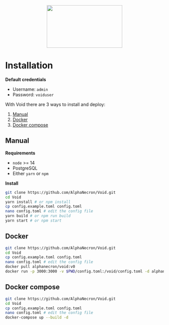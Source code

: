 <div align="center">
  <img src="https://raw.githubusercontent.com/AlphaNecron/Void/dev/public/banner.png" width="240" height="135"/>
</div>

# Installation

**Default credentials**
  - Username: `admin`
  - Password: `voiduser`

With Void there are 3 ways to install and deploy:
1. [Manual](#manual)
2. [Docker](#Docker)
3. [Docker compose](#Docker-compose)

## Manual
  **Requirements**
  
  - `node` >= 14
  - PostgreSQL
  - Either `yarn` or `npm`
  
  **Install**
  
  ```sh
  git clone https://github.com/AlphaNecron/Void.git
  cd Void
  yarn install # or npm install
  cp config.example.toml config.toml
  nano config.toml # edit the config file
  yarn build # or npm run build
  yarn start # or npm start
  ```

## Docker
  ```sh
  git clone https://github.com/AlphaNecron/Void.git
  cd Void
  cp config.example.toml config.toml
  nano config.toml # edit the config file
  docker pull alphanecron/void:v0
  docker run -p 3000:3000 -v $PWD/config.toml:/void/config.toml -d alphanecron/void:v0
  ```

## Docker compose
  ```sh
  git clone https://github.com/AlphaNecron/Void.git
  cd Void
  cp config.example.toml config.toml
  nano config.toml # edit the config file
  docker-compose up --build -d
  ```
